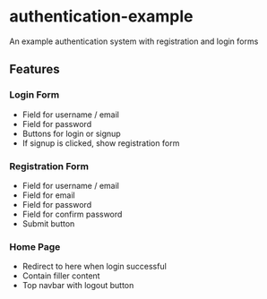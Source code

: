 # authentication-example
An example authentication system with registration and login forms

## Features

### Login Form
- Field for username / email
- Field for password
- Buttons for login or signup
- If signup is clicked, show registration form

### Registration Form
- Field for username / email
- Field for email
- Field for password
- Field for confirm password
- Submit button

### Home Page
- Redirect to here when login successful
- Contain filler content
- Top navbar with logout button
